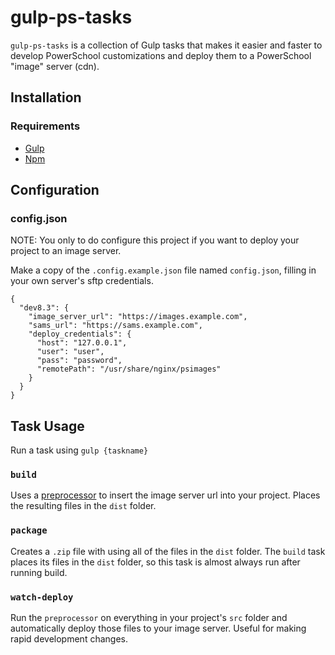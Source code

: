 # gulp-ps-tasks
`gulp-ps-tasks` is a collection of Gulp tasks that makes it easier and faster to develop PowerSchool customizations and deploy them to a PowerSchool "image" server (cdn).


## Installation
### Requirements
- [Gulp](https://github.com/gulpjs/gulp/blob/master/docs/getting-started.md/)
- [Npm](https://www.npmjs.com/)

## Configuration
### config.json
NOTE: You only to do configure this project if you want to deploy your project to an image server.

Make a copy of the `.config.example.json` file named `config.json`, filling in your own server's sftp credentials.

```
{
  "dev8.3": {
    "image_server_url": "https://images.example.com",
    "sams_url": "https://sams.example.com",
    "deploy_credentials": {
      "host": "127.0.0.1",
      "user": "user",
      "pass": "password",
      "remotePath": "/usr/share/nginx/psimages"
    }
  }
}
```

## Task Usage
Run a task using `gulp {taskname}`
### `build`
Uses a  [preprocessor](https://www.npmjs.com/package/preprocessor) to insert the image server url into your project. Places the resulting files in the `dist` folder.

### `package`
Creates a `.zip` file with using all of the files in the `dist` folder. The `build` task places its files in the `dist` folder, so this task is almost always run after running build.

### `watch-deploy`
Run the `preprocessor` on everything in your project's `src` folder and automatically deploy those files to your image server. Useful for making rapid development changes.
